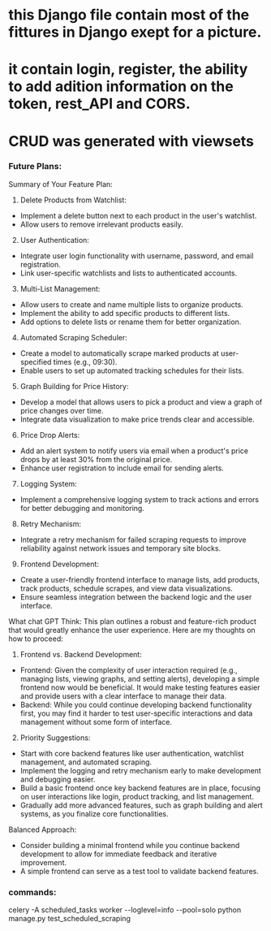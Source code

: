 # this Django file contain most of the fittures in Django exept for a picture.
# it contain login, register, the ability to add adition information on the token, rest_API and CORS.
# CRUD was generated with viewsets

### Future Plans:
Summary of Your Feature Plan:
1. Delete Products from Watchlist:
* Implement a delete button next to each product in the user's watchlist.
* Allow users to remove irrelevant products easily.

2. User Authentication:
* Integrate user login functionality with username, password, and email registration.
* Link user-specific watchlists and lists to authenticated accounts.

3. Multi-List Management:
* Allow users to create and name multiple lists to organize products.
* Implement the ability to add specific products to different lists.
* Add options to delete lists or rename them for better organization.

4. Automated Scraping Scheduler:
* Create a model to automatically scrape marked products at user-specified times (e.g., 09:30).
* Enable users to set up automated tracking schedules for their lists.

5. Graph Building for Price History:
* Develop a model that allows users to pick a product and view a graph of price changes over time.
* Integrate data visualization to make price trends clear and accessible.

6. Price Drop Alerts:
* Add an alert system to notify users via email when a product's price drops by at least 30% from the original price.
* Enhance user registration to include email for sending alerts.

7. Logging System:
* Implement a comprehensive logging system to track actions and errors for better debugging and monitoring.

8. Retry Mechanism:
* Integrate a retry mechanism for failed scraping requests to improve reliability against network issues and temporary site blocks.

9. Frontend Development:
* Create a user-friendly frontend interface to manage lists, add products, track products, schedule scrapes, and view data visualizations.
* Ensure seamless integration between the backend logic and the user interface.

What chat GPT Think:
This plan outlines a robust and feature-rich product that would greatly enhance the user experience. Here are my thoughts on how to proceed:

1. Frontend vs. Backend Development:
* Frontend: Given the complexity of user interaction required (e.g., managing lists, viewing graphs, and setting alerts), developing a simple frontend now would be beneficial. It would make testing features easier and provide users with a clear interface to manage their data.
* Backend: While you could continue developing backend functionality first, you may find it harder to test user-specific interactions and data management without some form of interface.

2. Priority Suggestions:
* Start with core backend features like user authentication, watchlist management, and automated scraping.
* Implement the logging and retry mechanism early to make development and debugging easier.
* Build a basic frontend once key backend features are in place, focusing on user interactions like login, product tracking, and list management.
* Gradually add more advanced features, such as graph building and alert systems, as you finalize core functionalities.

Balanced Approach:
* Consider building a minimal frontend while you continue backend development to allow for immediate feedback and iterative improvement.
* A simple frontend can serve as a test tool to validate backend features.

### commands:
celery -A scheduled_tasks worker --loglevel=info --pool=solo
python manage.py test_scheduled_scraping